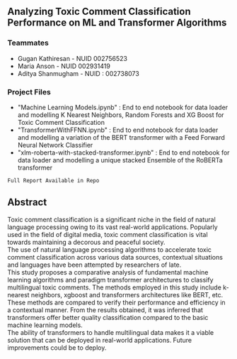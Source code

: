 ## Analyzing Toxic Comment Classification Performance on ML and Transformer Algorithms

###  Teammates
* Gugan Kathiresan - NUID 002756523
* Maria Anson - NUID 002931419
* Aditya Shanmugham - NUID : 002738073

### Project Files
- "Machine Learning Models.ipynb" : End to end notebook for data loader and modelling K Nearest Neighbors, Random Forests and XG Boost for Toxic Comment Classification
- "TransformerWithFFNN.ipynb" : End to end notebook for data loader and modelling a variation of the BERT transformer with a Feed Forward Neural Network Classifier
- "xlm-roberta-with-stacked-transformer.ipynb" : End to end notebook for data loader and modelling a unique stacked Ensemble of the RoBERTa transformer

```Full Report Available in Repo```

## Abstract
Toxic comment classification is a significant niche in the
field of natural language processing owing to its vast
real-world applications. Popularly used in the field of
digital media, toxic comment classification is vital towards
maintaining a decorous and peaceful society. <br> The use of
natural language processing algorithms to accelerate toxic
comment classification across various data sources,
contextual situations and languages have been attempted by
researchers of late. <br> This study proposes a comparative
analysis of fundamental machine learning algorithms and
paradigm transformer architectures to classify multilingual
toxic comments. The methods employed in this study include
k-nearest neighbors, xgboost and transformers architectures
like BERT, etc. <br> These methods are compared to verify their
performance and efficiency in a contextual manner. From
the results obtained, it was inferred that transformers offer
better quality classification compared to the basic machine
learning models. <br> The ability of transformers to handle
multilingual data makes it a viable solution that can be
deployed in real-world applications. Future improvements
could be to deploy.
